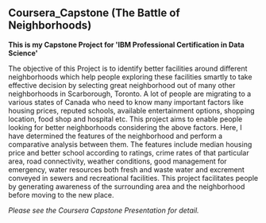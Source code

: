 ## Coursera_Capstone (The Battle of Neighborhoods)
**This is my Capstone Project for 'IBM Professional Certification in Data Science'**


The objective of this Project is to identify better facilities around different neighborhoods which help people exploring these facilities smartly to take effective decision by selecting great neighborhood out of many other neighborhoods in Scarborough, Toronto.
A lot of people are migrating to a various states of Canada who need to know many important factors like housing prices, reputed schools, available entertainment options, shopping location, food shop and hospital etc. This project aims to enable people looking for better neighborhoods considering the above factors.
Here, I have determined the features of the neighborhood and perform a comparative analysis between them. The features include median housing price and better school according to ratings, crime rates of that particular area, road connectivity, weather conditions, good management for emergency, water resources both fresh and waste water and excrement conveyed in sewers and recreational facilities.
This project facilitates people by generating awareness of the surrounding area and the neighborhood before moving to the new place.

*Please see the Coursera Capstone Presentation for detail.*


 

